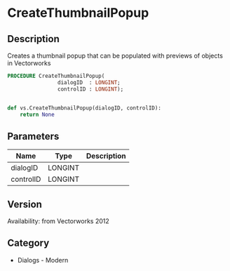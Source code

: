# CreateThumbnailPopup

## Description
Creates a thumbnail popup that can be populated with previews of objects in Vectorworks

```pascal
PROCEDURE CreateThumbnailPopup(
				dialogID  : LONGINT;
				controlID : LONGINT);
```

```python

def vs.CreateThumbnailPopup(dialogID, controlID):
    return None
```

## Parameters
|Name|Type|Description|
|---|---|---|
|dialogID|LONGINT||
|controlID|LONGINT||

## Version
Availability: from Vectorworks 2012
## Category
* Dialogs - Modern

